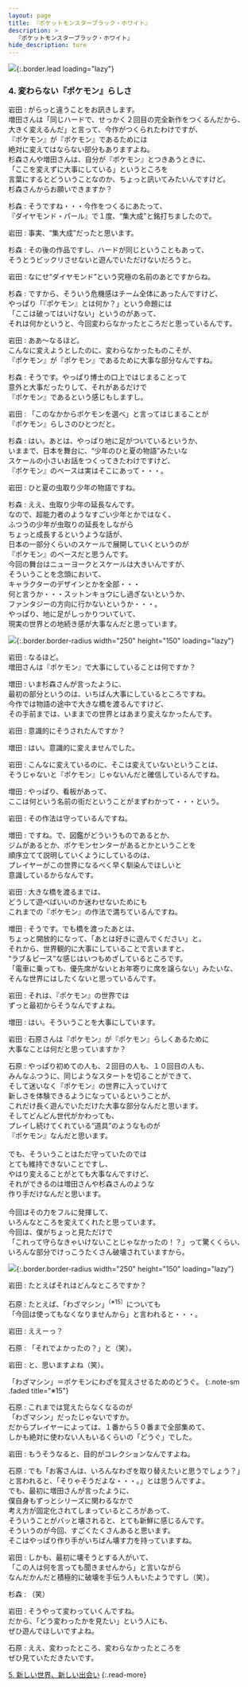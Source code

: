 ```yaml
---
layout: page
title: 『ポケットモンスターブラック・ホワイト』
description: >
  『ポケットモンスターブラック・ホワイト』
hide_description: ture
---
```


![](/interviews/jp/nds/irbj/vol1/img/mainvisual4.jpg){:.border.lead loading="lazy"}

### 4. 変わらない『ポケモン』らしさ

岩田
: がらっと違うことをお訊きします。<br>増田さんは「同じハードで、せっかく２回目の完全新作をつくるんだから、<br>大きく変えるんだ」と言って、今作がつくられたわけですが、<br>『ポケモン』が『ポケモン』であるためには<br>絶対に変えてはならない部分もありますよね。<br>杉森さんや増田さんは、自分が『ポケモン』とつきあうときに、<br>「ここを変えずに大事にしている」というところを<br>言葉にするとどういうことなのか、ちょっと訊いてみたいんですけど。<br>杉森さんからお願いできますか？

杉森
: そうですね・・・今作をつくるにあたって、<br>『ダイヤモンド・パール』で１度、“集大成”と銘打ちましたので。

岩田
: 事実、“集大成”だったと思います。

杉森
: その後の作品ですし、ハードが同じということもあって、<br>そうとうビックリさせないと遊んでいただけないだろうと。

岩田
: なにせ“ダイヤモンド”という究極の名前のあとですからね。

杉森
: ですから、そういう危機感はチーム全体にあったんですけど、<br>やっぱり「『ポケモン』とは何か？」という命題には<br>「ここは破ってはいけない」というのがあって、<br>それは何かというと、今回変わらなかったところだと思っているんです。

岩田
: ああ〜なるほど。<br>こんなに変えようとしたのに、変わらなかったものこそが、<br>『ポケモン』が『ポケモン』であるために大事な部分なんですね。

杉森
: そうです。やっぱり博士の口上ではじまることって<br>意外と大事だったりして、それがあるだけで<br>『ポケモン』であるという感じもしますし。

岩田
: 「このなかからポケモンを選べ」と言ってはじまることが<br>『ポケモン』らしさのひとつだと。

杉森
: はい。あとは、やっぱり地に足がついているというか、<br>いままで、日本を舞台に、“少年のひと夏の物語”みたいな<br>スケールの小さいお話をつくってきたわけですけど、<br>『ポケモン』のベースは実はそこにあって・・・。

岩田
: ひと夏の虫取り少年の物語ですね。

杉森
: ええ、虫取り少年の延長なんです。<br>なので、超能力者のようなすごい少年とかではなく、<br>ふつうの少年が虫取りの延長をしながら<br>ちょっと成長するというような話が、<br>日本の一部分くらいのスケールで展開していくというのが<br>『ポケモン』のベースだと思うんです。<br>今回の舞台はニューヨークとスケールは大きいんですが、<br>そういうことを念頭において、<br>キャラクターのデザインとかを全部・・・<br>何と言うか・・・スットンキョウにし過ぎないというか、<br>ファンタジーの方向に行かないというか・・・。<br>やっぱり、地に足がしっかりついていて、<br>現実の世界との地続き感が大事なんだと思っています。

![](/interviews/jp/nds/irbj/vol1/img/photo12.jpg){:.border.border-radius width="250" height="150" loading="lazy"}

岩田
: なるほど。<br>増田さんは『ポケモン』で大事にしていることは何ですか？

増田
: いま杉森さんが言ったように、<br>最初の部分というのは、いちばん大事にしているところですね。<br>今作では物語の途中で大きな橋を渡るんですけど、<br>その手前までは、いままでの世界とはあまり変えなかったんです。

岩田
: 意識的にそうされたんですか？

増田
: はい。意識的に変えませんでした。

岩田
: こんなに変えているのに、そこは変えていないということは、<br>そうじゃないと『ポケモン』じゃないんだと確信しているんですね。

増田
: やっぱり、看板があって、<br>ここは何という名前の街だということがまずわかって・・・という。

岩田
: その作法は守っているんですね。

増田
: ですね。で、図鑑がどういうものであるとか、<br>ジムがあるとか、ポケモンセンターがあるとかということを<br>順序立てて説明していくようにしているのは、<br>プレイヤーがこの世界になるべく早く馴染んでほしいと<br>意識しているからなんです。

岩田
: 大きな橋を渡るまでは、<br>どうして遊べばいいのか迷わせないためにも<br>これまでの『ポケモン』の作法で満ちているんですね。

増田
: そうです。でも橋を渡ったあとは、<br>ちょっと開放的になって、「あとは好きに遊んでください」と。<br>それから、世界観的に大事にしていることで言いますと、<br>“ラブ＆ピース”な感じはいつもめざしているところです。<br>「電車に乗っても、優先席がないとお年寄りに席を譲らない」みたいな、<br>そんな世界にはしたくないと思っているんです。

岩田
: それは、『ポケモン』の世界では<br>ずっと最初からそうなんですよね。

増田
: はい。そういうことを大事にしています。

岩田
: 石原さんは『ポケモン』が『ポケモン』らしくあるために<br>大事なことは何だと思っていますか？

石原
: やっぱり初めての人も、２回目の人も、１０回目の人も、<br>みんなふつうに、同じようなスタートを切ることができて、<br>そして迷いなく『ポケモン』の世界に入っていけて<br>新しさを体験できるようになっているということが、<br>これだけ長く遊んでいただけた大事な部分なんだと思います。<br>そしてどんどん世代がかわっても、<br>プレイし続けてくれている“道具”のようなものが<br>『ポケモン』なんだと思います。<br><br>でも、そういうことはただ守っていたのでは<br>とても維持できないことですし、<br>やはり変えることがとても大事なんですけど、<br>それができるのは増田さんや杉森さんのような<br>作り手だけなんだと思います。<br><br>今回はその力をフルに発揮して、<br>いろんなところを変えてくれたと思っています。<br>今回は、僕がちょっと見ただけで<br>「これって守らなきゃいけないことじゃなかったの！？」って驚くくらい、<br>いろんな部分でけっこうたくさん破壊されていますから。

![](/interviews/jp/nds/irbj/vol1/img/photo13.jpg){:.border.border-radius width="250" height="150" loading="lazy"}

岩田
: たとえばそれはどんなところですか？

石原
: たとえば、「わざマシン」<sup>（※15）</sup>についても<br>「今回は使ってもなくなりませんから」と言われると・・・。

岩田
: ええーっ？

石原
: 「それでよかったの？」と（笑）。

岩田
: と、思いますよね（笑）。

「わざマシン」＝ポケモンにわざを覚えさせるためのどうぐ。
{:.note-sm .faded title="※15"}

石原
: これまでは覚えたらなくなるのが<br>「わざマシン」だったじゃないですか。<br>だからプレイヤーによっては、１番から５０番まで全部集めて、<br>しかも絶対に使わない人もいるくらいの「どうぐ」でした。

岩田
: もうそうなると、目的がコレクションなんですよね。

石原
: でも「お客さんは、いろんなわざを取り替えたいと思うでしょう？」<br>と言われると、「そりゃそうだよな・・・。」とは思うんですよ。<br>でも、最初に増田さんが言ったように、<br>僕自身もずっとシリーズに関わるなかで<br>考え方が固定化されてしまっているところがあって、<br>そういうことがバッと壊されると、とても新鮮に感じるんです。<br>そういうのが今回、すごくたくさんあると思います。<br>そこはやっぱり作り手がいちばん壊す力を持っていますね。

岩田
: しかも、最初に壊そうとする人がいて、<br>「この人は何を言っても聞きませんから」と言いながら<br>なんだかんだと積極的に破壊を手伝う人もいたようですし（笑）。

杉森
: （笑）

岩田
: そうやって変わっていくんですね。<br>だから、「どう変わったかを見たい」という人にも、<br>ぜひ遊んでほしいですよね。

石原
: ええ、変わったところ、変わらなかったところを<br>ぜひ見ていただきたいです。

[5. 新しい世界、新しい出会い](5.md)
{:.read-more}

